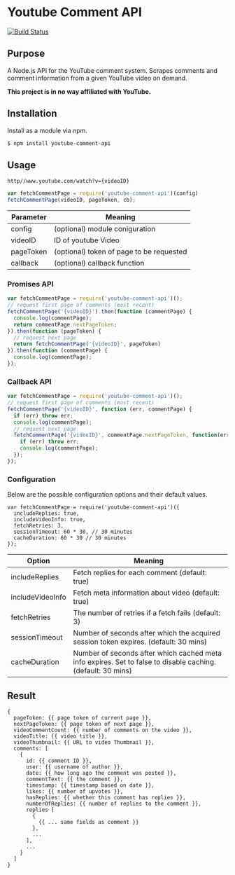 # Youtube Comment API

[![Build Status](https://travis-ci.org/philbot9/youtube-comment-api.svg?branch=master)](https://travis-ci.org/philbot9/youtube-comment-api)

## Purpose

A Node.js API for the YouTube comment system. Scrapes comments and comment information from a given YouTube video on demand.

**This project is in no way affiliated with YouTube.**

## Installation

Install as a module via npm.

```bash
$ npm install youtube-comment-api
```

## Usage

`http//www.youtube.com/watch?v={videoID}`

``` javascript
var fetchCommentPage = require('youtube-comment-api')(config)
fetchCommentPage(videoID, pageToken, cb);
```

| Parameter     | Meaning       |
| ------------- |---------------|
| config        | (optional) module coniguration |
| videoID       | ID of youtube Video |
| pageToken     | (optional) token of page to be requested |
| callback      | (optional) callback function      |

### Promises API

``` javascript
var fetchCommentPage = require('youtube-comment-api')();
// request first page of comments (most recent)
fetchCommentPage('{videoID}').then(function (commentPage) {
  console.log(commentPage);
  return commentPage.nextPageToken;
}).then(function (pageToken) {
  // request next page
  return fetchCommentPage('{videoID}', pageToken)
}).then(function (commentPage) {
  console.log(commentPage);
});
```

### Callback API

``` javascript
var fetchCommentPage = require('youtube-comment-api')();
// request first page of comments (most recent)
fetchCommentPage('{videoID}', function (err, commentPage) {
  if (err) throw err;
  console.log(commentPage);
  // request next page
  fetchCommentPage('{videoID}', commentPage.nextPageToken, function(err, commentPage) {
    if (err) throw err;
    console.log(commentPage);
  });
});
```

### Configuration

Below are the possible configuration options and their default values.

```
var fetchCommentPage = require('youtube-comment-api')({
  includeReplies: true,
  includeVideoInfo: true,
  fetchRetries: 3,
  sessionTimeout: 60 * 30, // 30 minutes
  cacheDuration: 60 * 30 // 30 minutes
});
```

| Option              | Meaning       |
| ------------------- |---------------|
| includeReplies      | Fetch replies for each comment (default: true) |
| includeVideoInfo    | Fetch meta information about video (default: true) |
| fetchRetries        | The number of retries if a fetch fails (default: 3) |
| sessionTimeout      | Number of seconds after which the acquired session token expires. (default: 30 mins) |
| cacheDuration       | Number of seconds after which cached meta info expires. Set to false to disable caching. (default: 30 mins) |

## Result

```
{
  pageToken: {{ page token of current page }},
  nextPageToken: {{ page token of next page }},
  videoCommentCount: {{ number of comments on the video }},
  videoTitle: {{ video title }},
  videoThumbnail: {{ URL to video Thumbnail }},
  comments: [
	{
      id: {{ comment ID }},
      user: {{ username of author }},
      date: {{ how long ago the comment was posted }},
      commentText: {{ the comment }},
      timestamp: {{ timestamp based on date }},
      likes: {{ number of upvotes }},
      hasReplies: {{ whether this comment has replies }},
      numberOfReplies: {{ number of replies to the comment }},
      replies [
        {
          {{ ... same fields as comment }}
        },
        ...
      ],
      ...
    }
  ]
}

```
